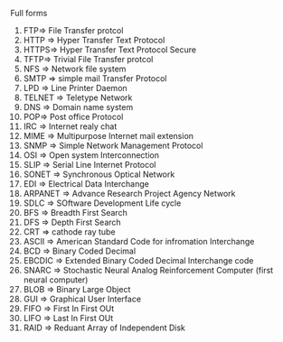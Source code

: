Full forms

1. FTP=> File Transfer protcol
2. HTTP => Hyper Transfer Text Protocol
3. HTTPS=> Hyper Transfer Text Protocol Secure
4. TFTP=> Trivial File Transfer protcol
5. NFS => Network file system
6. SMTP => simple mail Transfer Protocol
7. LPD => Line Printer Daemon
8. TELNET => Teletype Network
9. DNS => Domain name system
10. POP=> Post office Protocol
11. IRC => Internet realy chat
12. MIME => Multipurpose Internet mail extension
13. SNMP => Simple Network Management Protocol
14. OSI => Open system Interconnection
15. SLIP => Serial Line Internet Protocol
16. SONET => Synchronous Optical Network
17. EDI => Electrical Data Interchange
18. ARPANET => Advance Research Project Agency Network
19. SDLC => SOftware Development Life cycle
20. BFS => Breadth First Search
21. DFS => Depth First Search
22. CRT => cathode ray tube 
23. ASCII => American Standard Code for infromation Interchange
24. BCD => Binary Coded Decimal
25. EBCDIC => Extended Binary Coded Decimal Interchange code
26. SNARC => Stochastic Neural Analog Reinforcement Computer (first neural computer)
27. BLOB => Binary Large Object
28. GUI => Graphical User Interface
29. FIFO => First In First OUt
30. LIFO => Last In First OUt
31. RAID => Reduant Array of Independent Disk